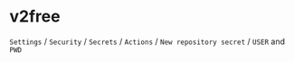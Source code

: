 # v2free

`Settings` / `Security` / `Secrets` / `Actions` / `New repository secret` / `USER` and `PWD`
